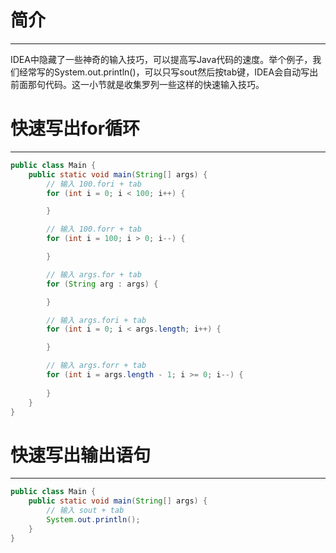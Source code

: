 # 简介
---

IDEA中隐藏了一些神奇的输入技巧，可以提高写Java代码的速度。举个例子，我们经常写的System.out.println()，可以只写sout然后按tab键，IDEA会自动写出前面那句代码。这一小节就是收集罗列一些这样的快速输入技巧。


# 快速写出for循环
---

```java
public class Main {
    public static void main(String[] args) {
        // 输入 100.fori + tab
        for (int i = 0; i < 100; i++) {

        }

        // 输入 100.forr + tab
        for (int i = 100; i > 0; i--) {

        }

        // 输入 args.for + tab
        for (String arg : args) {

        }

        // 输入 args.fori + tab
        for (int i = 0; i < args.length; i++) {

        }

        // 输入 args.forr + tab
        for (int i = args.length - 1; i >= 0; i--) {
            
        }
    }
}
```


# 快速写出输出语句
---

```java
public class Main {
    public static void main(String[] args) {
        // 输入 sout + tab
        System.out.println();
    }
}
```